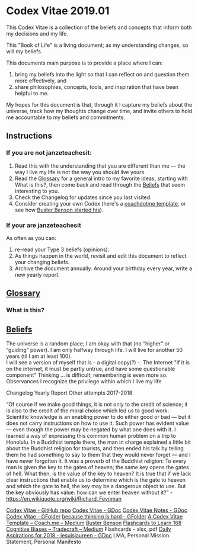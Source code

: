 # Codex Vitae 2019.01

This Codex Vitae is a collection of the beliefs and concepts that inform both my decisions and my life.

This "Book of Life" is a living document; as my understanding changes, so will my beliefs.

This documents main purpose is to provide a place where I can:
  1. bring my beliefs into the light so that I can reflect on and question them more effectively, and
  2. share philosophies, concepts, tools, and inspiration that have been helpful to me.

My hopes for this document is that, through it I capture my beliefs about the universe, track how my thoughts change over time, and invite others to hold me accountable to my beliefs and commitments.

## Instructions
### If you are not janzeteachesit:
1. Read this with the understanding that you are different than me — the way I live my life is not the way you should live yours.
2. Read the [Glossary](glossary) for a general intro to my favorite ideas, starting with What is this?, then come back and read through the [Beliefs](beliefs) that seem interesting to you.
3. Check the Changelog for updates since you last visited.
4. Consider creating your own Codex (here's a [coachdotme template](https://medium.com/@coachdotme/562e2a24d7d), or see how [Buster Benson started his](https://github.com/busterbenson/public/blob/master/book-of-beliefs-2012.md)).

### If your are janzeteachesit
As often as you can:
1. re-read your Type 3 beliefs (opinions).
2. As things happen in the world, revisit and edit this document to reflect your changing beliefs.
3. Archive the document annually.
Around your birthday every year, write a new yearly report.

## [Glossary](#glossary)

### What is this?

## [Beliefs](#beliefs)
The universe is a random place; I am okay with that (no “higher” or “guiding” power).
I am only halfway through life.  I will live for another 50 years (til I am at least 100).  
I will see a version of myself that is  - a digital copy(?) -.
The Internet
"if it is on the internet, it must be partly untrue, and have some questionable component"
Thinking
… is difficult; remembering is even more so.
Observances
I recognize the privilege within which I live my life

Changelog
Yearly Report
Other attempts
2017-2018


“Of course if we make good things, it is not only to the credit of science; it is also to the credit of the moral choice which led us to good work. Scientific knowledge is an enabling power to do either good or bad — but it does not carry instructions on how to use it. Such power has evident value — even though the power may be negated by what one does with it.
I learned a way of expressing this common human problem on a trip to Honolulu. In a Buddhist temple there, the man in charge explained a little bit about the Buddhist religion for tourists, and then ended his talk by telling them he had something to say to them that they would never forget — and I have never forgotten it. It was a proverb of the Buddhist religion:
To every man is given the key to the gates of heaven; the same key opens the gates of hell.
What then, is the value of the key to heaven? It is true that if we lack clear instructions that enable us to determine which is the gate to heaven and which the gate to hell, the key may be a dangerous object to use.
But the key obviously has value: how can we enter heaven without it?” - https://en.wikiquote.org/wiki/Richard_Feynman


[Codex Vitae - GitHub repo](https://github.com/janzeteachesit/codex-vitae)
[Codex Vitae - GDoc](https://drive.google.com/open?id=1MkffdvhLGGvfUiqrq7uH52dNxT2ZUWTBFTG6bP4-Uco)
[Codex Vitae Notes - GDoc](https://drive.google.com/open?id=1QNAWEcsv1m5Cpb7BbdiBMNxQblYHBp8gPLu7JV77yGU)
[Codex Vitae - GFolder](https://drive.google.com/open?id=1a-H9swbUcqKNCi8hI-7v5y_VTEte7luq)
[because thinking is hard - GFolder](https://drive.google.com/open?id=1FYqu5BBo-84MKmNgA8gOqdbShRLQCt3K)
[A Codex Vitae Template – Coach.me – Medium](https://medium.com/@coachdotme/562e2a24d7d)
[Buster Benson](http://busterbenson.com/)
[Flashcards to Learn 168 Cognitive Biases – Tradecraft – Medium](https://medium.com/tradecraft-traction/flashcards-to-learn-168-cognitive-biases-4c37f3418f15)
Flashcards - xlsx, pdf
[Daily Aspirations for 2018 - jesuislaureen - GDoc](https://drive.google.com/open?id=1_5u5tNcYF2zUCXKUFEll1Y51z1crZXNg7YkUdIQcFRU)
LMA, Personal Mission Statement, Personal Manifesto
